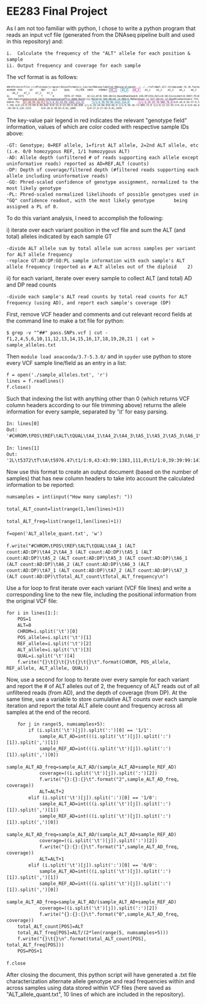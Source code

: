 # EE283 Final Project

As I am not too familiar with python, I chose to write a python program that reads an input vcf file (generated from the 
DNAseq pipeline built and used in this repository) and:

	i.  Calculate the frequency of the "ALT" allele for each position & sample
	ii. Output frequency and coverage for each sample
  
  
The vcf format is as follows:

![vcf_format.png][vcf]

The key-value pair legend in red indicates the relevant "genotype field" information, values of which are color coded with respective sample IDs above:

	-GT: Genotype; 0=REF allele, 1=first ALT allele, 2=2nd ALT allele, etc (i.e. 0/0 homozygous REF, 1/1 homozygous ALT)
	-AD: Allele depth (unfiltered # of reads supporting each allele except uninformative reads) reported as AD=REF,ALT (counts)
	-DP: Depth of coverage/filtered depth (#filtered reads supporting each allele including uninformative reads)
	-GQ: Phred-scaled confidence of genotype assignment, normalized to the most likely genotype
	-PL: Phred-scaled normalized likelihoods of possible genotypes used in "GQ" confidence readout, with the most likely genotype 		being assigned a PL of 0.

  
 To do this variant analysis, I need to accomplish the following:
 
 i) iterate over each variant position in the vcf file and sum the ALT (and total) alleles indicated by each sample GT
 	
	-divide ALT allele sum by total allele sum across samples per variant for ALT allele frequency 
	-replace GT:AD:DP:GQ:PL sample information with each sample's ALT allele frequency (reported as # ALT alleles out of the diploid 	2)
	
	
 ii) for each variant, iterate over every sample to collect ALT (and total) AD and DP read counts 
 	
	-divide each sample's ALT read counts by total read counts for ALT frequency (using AD), and report each sample's coverage (DP)


First, remove VCF header and comments and cut relevant record fields at the command line to make a txt file for python:
```
$ grep -v "^##" pass.SNPs.vcf | cut -f1,2,4,5,6,10,11,12,13,14,15,16,17,18,19,20,21 | cat > sample_alleles.txt
```

Then ```module load anaconda/3.7-5.3.0/``` and in ```spyder``` use python to store every VCF sample line/field as an entry in a list:
```
f = open('./sample_alleles.txt', 'r')
lines = f.readlines()
f.close()
```

Such that indexing the list with anything other than 0 (which returns VCF column headers according to our file trimming above) returns the allele information for every sample, separated by '\t' for easy parsing.
```
In: lines[0]
Out: '#CHROM\tPOS\tREF\tALT\tQUAL\tA4_1\tA4_2\tA4_3\tA5_1\tA5_2\tA5_3\tA6_1\tA6_2\tA6_3\tA7_1\tA7_2\tA7_3\n'

In: lines[1]
Out: '2L\t5372\tT\tA\t5976.47\t1/1:0,43:43:99:1383,111,0\t1/1:0,39:39:99:1412,114,0\t1/1:0,29:29:78:988,78,0\t0/0:20,0:20:57:0,57,706\t0/0:23,0:23:69:0,69,842\t0/0:22,0:22:66:0,66,838\t1/1:0,24:24:66:819,66,0\t1/1:0,30:30:72:889,72,0\t1/1:0,21:22:45:574,45,0\t0/0:46,0:46:99:0,126,1553\t0/0:28,0:28:81:0,81,1009\t0/0:27,0:27:81:0,81,1059\n'
```

Now use this format to create an output document (based on the number of samples) that has new column headers to take into account the calculated information to be reported:

```
numsamples = int(input("How many samples?: "))

total_ALT_count=list(range(1,len(lines)+1))

total_ALT_freq=list(range(1,len(lines)+1))

f=open('ALT_allele_quant.txt', 'w')

f.write("#CHROM\tPOS\tREF\tALT\tQUAL\tA4_1 (ALT count:AD:DP)\tA4_2\tA4_3 (ALT count:AD:DP)\tA5_1 (ALT count:AD:DP)\tA5_2 (ALT count:AD:DP)\tA5_3 (ALT count:AD:DP)\tA6_1 (ALT count:AD:DP)\tA6_2 (ALT count:AD:DP)\tA6_3 (ALT count:AD:DP)\tA7_1 (ALT count:AD:DP)\tA7_2 (ALT count:AD:DP)\tA7_3 (ALT count:AD:DP)\tTotal_ALT_count\tTotal_ALT_frequency\n")
```

Use a for loop to first iterate over each variant (VCF file lines) and write a corresponding line to the new file, including the positional information from the original VCF file:

```
for i in lines[1:]:
    POS=1
    ALT=0
    CHROM=i.split('\t')[0]
    POS_allele=i.split('\t')[1]
    REF_allele=i.split('\t')[2]
    ALT_allele=i.split('\t')[3]
    QUAL=i.split('\t')[4]
    f.write("{}\t{}\t{}\t{}\t{}\t".format(CHROM, POS_allele, REF_allele, ALT_allele, QUAL))
```    

Now, use a second for loop to iterate over every sample for each variant and report the # of ALT alleles out of 2, the frequency of ALT reads out of all unfiltered reads (from AD), and the depth of coverage (from DP). At the same time, use a variable to store cumulative ALT counts over each sample iteration and report the total ALT allele count and frequency across all samples at the end of the record.

```
    for j in range(5, numsamples+5):
        if (i.split('\t')[j]).split(':')[0] == '1/1':
            sample_ALT_AD=int(((i.split('\t')[j]).split(':')[1]).split(',')[1])
            sample_REF_AD=int(((i.split('\t')[j]).split(':')[1]).split(',')[0])
            sample_ALT_AD_freq=sample_ALT_AD/(sample_ALT_AD+sample_REF_AD)
            coverage=((i.split('\t')[j]).split(':')[2])
            f.write("{}:{}:{}\t".format("2",sample_ALT_AD_freq, coverage))
            ALT=ALT+2
        elif (i.split('\t')[j]).split(':')[0] == '1/0':
            sample_ALT_AD=int(((i.split('\t')[j]).split(':')[1]).split(',')[1])
            sample_REF_AD=int(((i.split('\t')[j]).split(':')[1]).split(',')[0])
            sample_ALT_AD_freq=sample_ALT_AD/(sample_ALT_AD+sample_REF_AD)
            coverage=((i.split('\t')[j]).split(':')[2])
            f.write("{}:{}:{}\t".format("1",sample_ALT_AD_freq, coverage))
            ALT=ALT+1
        elif (i.split('\t')[j]).split(':')[0] == '0/0':  
            sample_ALT_AD=int(((i.split('\t')[j]).split(':')[1]).split(',')[1])
            sample_REF_AD=int(((i.split('\t')[j]).split(':')[1]).split(',')[0])
            sample_ALT_AD_freq=sample_ALT_AD/(sample_ALT_AD+sample_REF_AD)
            coverage=((i.split('\t')[j]).split(':')[2])
            f.write("{}:{}:{}\t".format("0",sample_ALT_AD_freq, coverage))
    total_ALT_count[POS]=ALT
    total_ALT_freq[POS]=ALT/(2*len(range(5, numsamples+5)))
    f.write("{}\t{}\n".format(total_ALT_count[POS], total_ALT_freq[POS]))
    POS=POS+1
    
f.close   
```

After closing the document, this python script will have generated a .txt file characterization alternate allele genotype and read frequencies within and across samples using data stored within VCF files (here saved as "ALT_allele_quant.txt", 10 lines of which are included in the repository). 

[vcf]: https://github.com/jshwaa/EE283_Week7/blob/EE283_Final/Alignment/DNAseq_SangerConvertandAlign/EE283_Final/vcf_format.png
